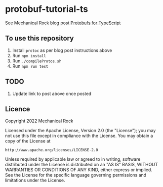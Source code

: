 # protobuf-tutorial-ts
See Mechanical Rock blog post [Protobufs for TypeScript]()


## To use this repository
1) Install `protoc` as per blog post instructions above
2) Run `npm install`
2) Run `./compileProtos.sh`
3) Run `npm run test`


## TODO
1) Update link to post above once posted


## Licence
Copyright 2022 Mechanical Rock

Licensed under the Apache License, Version 2.0 (the "License");
you may not use this file except in compliance with the License.
You may obtain a copy of the License at

    http://www.apache.org/licenses/LICENSE-2.0

Unless required by applicable law or agreed to in writing, software
distributed under the License is distributed on an "AS IS" BASIS,
WITHOUT WARRANTIES OR CONDITIONS OF ANY KIND, either express or implied.
See the License for the specific language governing permissions and
limitations under the License.
